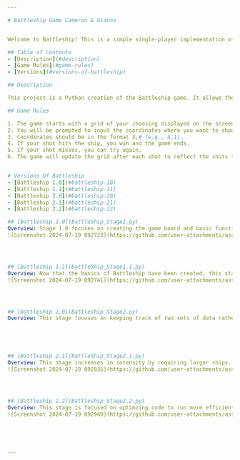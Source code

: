 ```yaml
---

# Battleship Game Cameron & Gianna


Welcome to Battleship! This is a simple single-player implementation of the classic board game Battleship.

## Table of Contents
- [Description](#description)
- [Game Rules](#game-rules)
- [Versions](#versions-of-battleship)

## Description

This project is a Python creation of the Battleship game. It allows the player to shoot at a grid, and if they hit the randomly placed ship, they win.

## Game Rules

1. The game starts with a grid of your choosing displayed on the screen.
2. You will be prompted to input the coordinates where you want to shoot.
3. Coordinates should be in the format X,# (e.g., A,1).
4. If your shot hits the ship, you win and the game ends.
5. If your shot misses, you can try again.
6. The game will update the grid after each shot to reflect the shots fired.


# Versions Of Battleship
- [Battleship 1.0](#battleship-10)
- [Battleship 1.1](#battleship-11)
- [Battleship 2.0](#battleship-20)
- [Battleship 2.1](#battleship-21)
- [Battleship 2.2](#battleship-22)

## [Battleship 1.0](BattleShip_Stage1.py)
Overview: Stage 1.0 focuses on creating the game board and basic functions of Battleship. A random number should be generated to represent the ship's location on the game board, and the user will be prompted to input a guess followed by the display of an updated grid. 
![Screenshot 2024-07-19 092723](https://github.com/user-attachments/assets/959a57fc-710f-43c0-98c0-72897c844d8a)




## [Battleship 1.1](BattleShip_Stage1.1.py)
Overview: Now that the basics of Battleship have been created, this stage will challenge you to integrate some dynamic functions within the game. The user should define the size of the grid and have the ability to determine whether or not ships are placed randomly or manually.
![Screenshot 2024-07-19 092741](https://github.com/user-attachments/assets/cc38fbff-3342-450f-978f-1208155595c4)




## [Battleship 2.0](Battleship_Stage2.py)
Overview: This stage focuses on keeping track of two sets of data rather than one. Only a single ship will be utilized.





## [Battleship 2.1](BattleShip_Stage2.1.py)
Overview: This stage increases in intensity by requiring larger ships. Consequently, this also means that there is more data to be stored, and there will be two separate lists for storing data. 
![Screenshot 2024-07-19 092935](https://github.com/user-attachments/assets/e184d165-7abe-4c9c-ac4f-b2d1fc7cb31b)




## [Battleship 2.2](Battleship_Stage2.2.py)
Overview: This stage is focused on optimzing code to run more efficiently while still being as effective 
![Screenshot 2024-07-19 092949](https://github.com/user-attachments/assets/61ad0fa2-81c3-43aa-bfa2-87d43b0963ee)





---
```






